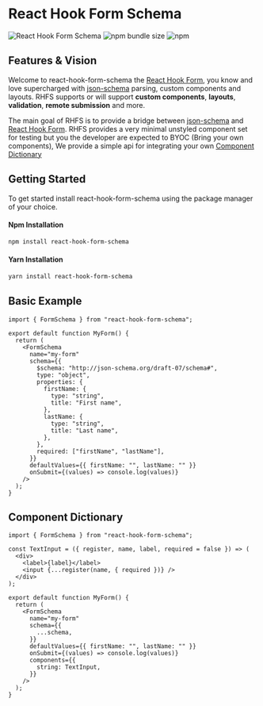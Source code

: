# React Hook Form Schema

![React Hook Form Schema](https://github.com/jjordy/react-hook-form-schema/actions/workflows/build-and-test.yml/badge.svg)
![npm bundle size](https://img.shields.io/bundlephobia/minzip/@jjordy/swr-devtools)
![npm](https://img.shields.io/npm/dm/@jjordy/swr-devtools)

## Features & Vision

Welcome to react-hook-form-schema the [React Hook Form](https://react-hook-form.com/),
you know and love supercharged with [json-schema](https://json-schema.org/)
parsing, custom components and layouts. RHFS supports or will support **custom components**, **layouts**, **validation**, **remote submission** and more.

The main goal of RHFS is to provide a bridge between [json-schema](https://json-schema.org/) and [React Hook Form](https://react-hook-form.com/). RHFS provides a very minimal unstyled component set for testing but you the developer are expected to BYOC (Bring your own components), We provide a simple api for integrating your own [Component Dictionary](#component-dictionary)

## Getting Started

To get started install react-hook-form-schema using the package manager of your choice.

#### Npm Installation

```bash
npm install react-hook-form-schema
```

#### Yarn Installation

```bash
yarn install react-hook-form-schema
```

## Basic Example

```tsx
import { FormSchema } from "react-hook-form-schema";

export default function MyForm() {
  return (
    <FormSchema
      name="my-form"
      schema={{
        $schema: "http://json-schema.org/draft-07/schema#",
        type: "object",
        properties: {
          firstName: {
            type: "string",
            title: "First name",
          },
          lastName: {
            type: "string",
            title: "Last name",
          },
        },
        required: ["firstName", "lastName"],
      }}
      defaultValues={{ firstName: "", lastName: "" }}
      onSubmit={(values) => console.log(values)}
    />
  );
}
```

<h2 id="component-dictionary">Component Dictionary</h2>

```tsx
import { FormSchema } from "react-hook-form-schema";

const TextInput = ({ register, name, label, required = false }) => (
  <div>
    <label>{label}</label>
    <input {...register(name, { required })} />
  </div>
);

export default function MyForm() {
  return (
    <FormSchema
      name="my-form"
      schema={{
        ...schema,
      }}
      defaultValues={{ firstName: "", lastName: "" }}
      onSubmit={(values) => console.log(values)}
      components={{
        string: TextInput,
      }}
    />
  );
}
```
